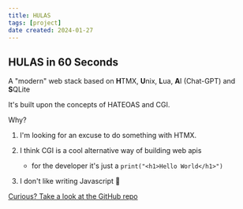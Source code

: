 ```yaml
---
title: HULAS
tags: [project]
date created: 2024-01-27
---
```


## HULAS in 60 Seconds

A "modern" web stack based on **H**TMX, **U**nix, **L**ua, **A**I (Chat-GPT) and **S**QLite

It's built upon the concepts of HATEOAS and CGI.

Why?

1. I'm looking for an excuse to do something with HTMX.
2. I think CGI is a cool alternative way of building web apis
   - for the developer it's just a `print("<h1>Hello World</h1>")`

3. I don't like writing Javascript 😬

[Curious? Take a look at the GitHub repo](https://github.com/wvanlit/hulas-stack/)
